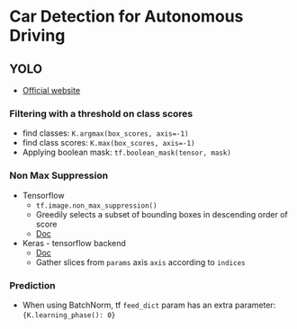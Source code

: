 # Car Detection for Autonomous Driving

## YOLO

* [Official website](https://pjreddie.com/darknet/yolo/)

### Filtering with a threshold on class scores

* find classes: `K.argmax(box_scores, axis=-1)`
* find class scores: `K.max(box_scores, axis=-1)`
* Applying boolean mask: `tf.boolean_mask(tensor, mask)`

### Non Max Suppression

* Tensorflow
  * `tf.image.non_max_suppression()`
  * Greedily selects a subset of bounding boxes in descending order of score
  * [Doc](https://www.tensorflow.org/api_docs/python/tf/image/non_max_suppression)
* Keras - tensorflow backend
  * [Doc](https://www.tensorflow.org/api_docs/python/tf/gather)
  * Gather slices from `params` axis `axis` according to `indices`

### Prediction

* When using BatchNorm, tf `feed_dict` param has an extra parameter: `{K.learning_phase(): 0}`
